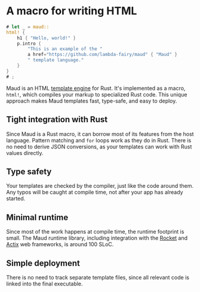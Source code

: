 <!-- Comment that prevents the title from getting picked up -->

# A macro for writing HTML

```rust
# let _ = maud::
html! {
    h1 { "Hello, world!" }
    p.intro {
        "This is an example of the "
        a href="https://github.com/lambda-fairy/maud" { "Maud" }
        " template language."
    }
}
# ;
```

Maud is an HTML [template engine] for Rust.
It's implemented as a macro, `html!`,
which compiles your markup to specialized Rust code.
This unique approach makes Maud templates
fast, type-safe, and easy to deploy.

[template engine]: https://www.simple-is-better.org/template/

## Tight integration with Rust

Since Maud is a Rust macro,
it can borrow most of its features from the host language.
Pattern matching and `for` loops work as they do in Rust.
There is no need to derive JSON conversions,
as your templates can work with Rust values directly.

## Type safety

Your templates are checked by the compiler,
just like the code around them.
Any typos will be caught at compile time,
not after your app has already started.

## Minimal runtime

Since most of the work happens at compile time,
the runtime footprint is small.
The Maud runtime library,
including integration with the [Rocket] and [Actix] web frameworks,
is around 100 SLoC.

[Rocket]: https://rocket.rs/
[Actix]: https://actix.rs/

## Simple deployment

There is no need to track separate template files,
since all relevant code is linked into the final executable.

